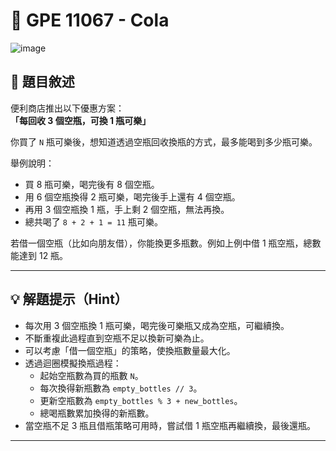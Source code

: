 # 🥤 GPE 11067 - Cola
![image](https://github.com/user-attachments/assets/b4437a33-9234-46c7-a83c-3a44bfe3495f)

## 📘 題目敘述

便利商店推出以下優惠方案：  
**「每回收 3 個空瓶，可換 1 瓶可樂」**

你買了 `N` 瓶可樂後，想知道透過空瓶回收換瓶的方式，最多能喝到多少瓶可樂。

舉例說明：  
- 買 8 瓶可樂，喝完後有 8 個空瓶。  
- 用 6 個空瓶換得 2 瓶可樂，喝完後手上還有 4 個空瓶。  
- 再用 3 個空瓶換 1 瓶，手上剩 2 個空瓶，無法再換。  
- 總共喝了 `8 + 2 + 1 = 11` 瓶可樂。

若借一個空瓶（比如向朋友借），你能換更多瓶數。例如上例中借 1 瓶空瓶，總數能達到 12 瓶。

---

## 💡 解題提示（Hint）

- 每次用 3 個空瓶換 1 瓶可樂，喝完後可樂瓶又成為空瓶，可繼續換。  
- 不斷重複此過程直到空瓶不足以換新可樂為止。  
- 可以考慮「借一個空瓶」的策略，使換瓶數量最大化。  
- 透過迴圈模擬換瓶過程：  
  - 起始空瓶數為買的瓶數 `N`。  
  - 每次換得新瓶數為 `empty_bottles // 3`。  
  - 更新空瓶數為 `empty_bottles % 3 + new_bottles`。  
  - 總喝瓶數累加換得的新瓶數。  
- 當空瓶不足 3 瓶且借瓶策略可用時，嘗試借 1 瓶空瓶再繼續換，最後還瓶。

---

